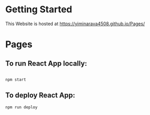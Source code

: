 # Getting Started
This Website is hosted at https://yiminarava4508.github.io/Pages/




# Pages

## To run React App locally:
```

npm start
```

## To deploy React App:
```
npm run deploy
```
